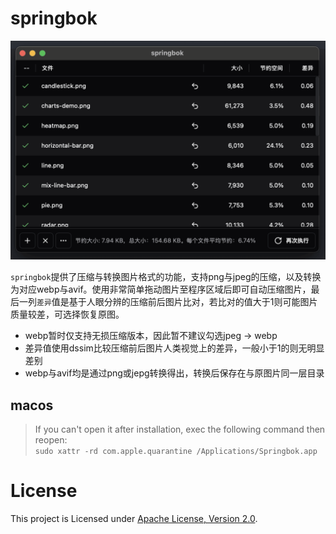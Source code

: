 # springbok

![springbok](./asset/springbok-demo.png)

`springbok`提供了压缩与转换图片格式的功能，支持png与jpeg的压缩，以及转换为对应webp与avif。使用非常简单拖动图片至程序区域后即可自动压缩图片，最后一列`差异`值是基于人眼分辨的压缩前后图片比对，若比对的值大于1则可能图片质量较差，可选择恢复原图。

- webp暂时仅支持无损压缩版本，因此暂不建议勾选jpeg -> webp
- 差异值使用dssim比较压缩前后图片人类视觉上的差异，一般小于1的则无明显差别
- webp与avif均是通过png或jepg转换得出，转换后保存在与原图片同一层目录


## macos

> If you can't open it after installation, exec the following command then reopen:<br>`sudo xattr -rd com.apple.quarantine /Applications/Springbok.app`

# License

This project is Licensed under [Apache License, Version 2.0](./LICENSE).
